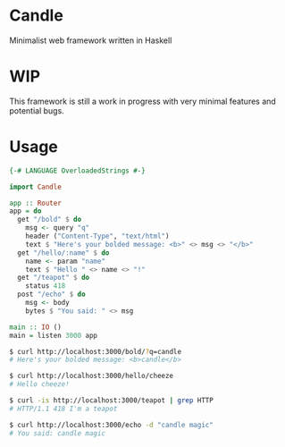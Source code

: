 # Candle
Minimalist web framework written in Haskell

# WIP
This framework is still a work in progress with very minimal features and potential bugs.

# Usage
```hs
{-# LANGUAGE OverloadedStrings #-}

import Candle

app :: Router
app = do
  get "/bold" $ do
    msg <- query "q"
    header ("Content-Type", "text/html")
    text $ "Here's your bolded message: <b>" <> msg <> "</b>"
  get "/hello/:name" $ do
    name <- param "name"
    text $ "Hello " <> name <> "!"
  get "/teapot" $ do
    status 418
  post "/echo" $ do
    msg <- body
    bytes $ "You said: " <> msg

main :: IO ()
main = listen 3000 app
```
```bash
$ curl http://localhost:3000/bold/?q=candle
# Here's your bolded message: <b>candle</b>

$ curl http://localhost:3000/hello/cheeze
# Hello cheeze!

$ curl -is http://localhost:3000/teapot | grep HTTP
# HTTP/1.1 418 I'm a teapot

$ curl http://localhost:3000/echo -d "candle magic"
# You said: candle magic
```
